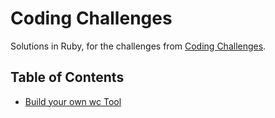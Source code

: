 # Coding Challenges

Solutions in Ruby, for the challenges from [Coding Challenges](https://codingchallenges.substack.com
).

## Table of Contents

- [Build your own wc Tool](wc/README.md)
